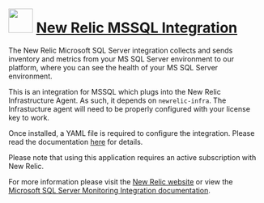 # <img src="https://rawcdn.githack.com/dave-pollock/chocolatey-packages/22346845c9de735f305b768a0e9481e19687226a/newrelic-mssql/icon.png" width="48" height="48"/> [New Relic MSSQL Integration](https://chocolatey.org/packages/newrelic-mssql)

The New Relic Microsoft SQL Server integration collects and sends inventory and metrics from your MS SQL Server environment to our platform, where you can see the health of your MS SQL Server environment.

This is an integration for MSSQL which plugs into the New Relic Infrastructure Agent. As such, it depends on `newrelic-infra`. The Infrastucture agent will need to be properly configured with your license key to work.

Once installed, a YAML file is required to configure the integration. Please read the documentation [here](https://docs.newrelic.com/docs/integrations/host-integrations/host-integrations-list/microsoft-sql-server-monitoring-integration#config) for details.

Please note that using this application requires an active subscription with New Relic.

For more information please visit the [New Relic website](https://newrelic.com) or view the [Microsoft SQL Server Monitoring Integration documentation](https://docs.newrelic.com/docs/integrations/host-integrations/host-integrations-list/microsoft-sql-server-monitoring-integration).
